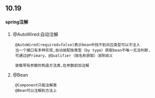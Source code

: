 ## 10.19
#### spring注解
1. @AutoWired:自动注解 

        @AutoWired(required=false)表示bean中找不到对应类型可以不注入
        当一个接口有多种实现,自动装配按类型（by type）获取bean不唯一无法判断,
        可通过@Primary、@Qualifier（按名称获取）消除歧义

        装载带有参数的构造方法类,在参数前加注解
2. @Bean

        @Component只能注解类
        @Bean可以注解到方法上
        


        